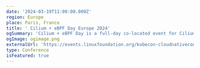 ```yaml
---
date: '2024-03-19T11:00:00.000Z'
region: Europe
place: Paris, France
title: ' Cilium + eBPF Day Europe 2024'
ogSummary: 'Cilium + eBPF Day is a full-day co-located event for Cilium and eBPF users, contributors, and new community members. The focus of the event is on how Cilium and eBPF are being developed, deployed, and used across the cloud native landscape. Join us for another Cilium + eBPF day in Europe!'
ogImage: ogimage.png
externalUrl: 'https://events.linuxfoundation.org/kubecon-cloudnativecon-europe/co-located-events/cilium-ebpf-day/#about'
type: Conference
isFeatured: true
---
```

